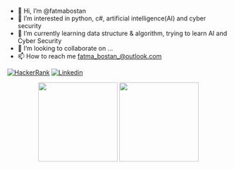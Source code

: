 - 👋 Hi, I’m @fatmabostan
- 👀 I’m interested in python, c#, artificial intelligence(AI) and cyber security
- 🌱 I’m currently learning data structure & algorithm, trying to learn AI and Cyber Security
- 💞️ I’m looking to collaborate on ...
- 📫 How to reach me fatma_bostan_@outlook.com

[![HackerRank](https://img.shields.io/badge/HackerRank-000000?style=for-the-badge&logo=hackerrank&logoColor=panda)](https://www.hackerrank.com/fatmabostan)
[![Linkedin](https://img.shields.io/badge/Linkedin-000000?style=for-the-badge&logo=linkedin&logoColor=panda)](www.linkedin.com/in/fatmabostan)

<p align="center">
      <img height="180em" src="https://github-readme-stats.vercel.app/api?username=fatmabostan&theme=panda&show_icons=true&count_private=true)"/>
      <img height="180em" src="https://github-readme-stats-eight-theta.vercel.app/api/top-langs/?username=fatmabostan&layout=compact&langs_count=8&theme=panda"/>
</p>

<!---
fatfatfatma/fatfatfatma is a ✨ special ✨ repository because its `README.md` (this file) appears on your GitHub profile.
You can click the Preview link to take a look at your changes.
--->
